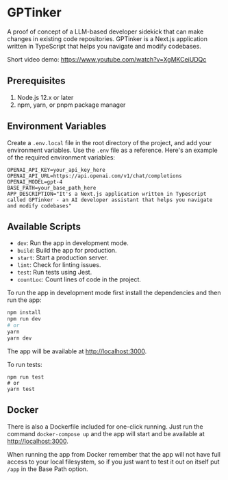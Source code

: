 # GPTinker

A proof of concept of a LLM-based developer sidekick that can make changes in existing code repositories. GPTinker is a Next.js application written in TypeScript that helps you navigate and modify codebases.

Short video demo: https://www.youtube.com/watch?v=XgMKCeiUDQc

## Prerequisites

1. Node.js 12.x or later
2. npm, yarn, or pnpm package manager

## Environment Variables

Create a `.env.local` file in the root directory of the project, and add your environment variables. Use the `.env` file as a reference. Here's an example of the required environment variables:

```
OPENAI_API_KEY=your_api_key_here
OPENAI_API_URL=https://api.openai.com/v1/chat/completions
OPENAI_MODEL=gpt-4
BASE_PATH=your_base_path_here
APP_DESCRIPTION="It's a Next.js application written in Typescript called GPTinker - an AI developer assistant that helps you navigate and modify codebases"
```

## Available Scripts

- `dev`: Run the app in development mode.
- `build`: Build the app for production.
- `start`: Start a production server.
- `lint`: Check for linting issues.
- `test`: Run tests using Jest.
- `countLoc`: Count lines of code in the project.

To run the app in development mode first install the dependencies and then run the app:

```bash
npm install
npm run dev
# or
yarn
yarn dev
```

The app will be available at [http://localhost:3000](http://localhost:3000).

To run tests:

```
npm run test
# or
yarn test
```

## Docker

There is also a Dockerfile included for one-click running. Just run the command `docker-compose up` and the app will start and be available at [http://localhost:3000](http://localhost:3000).

When running the app from Docker remember that the app will not have full access to your local filesystem, so if you just want to test it out on itself put `/app` in the Base Path option.
